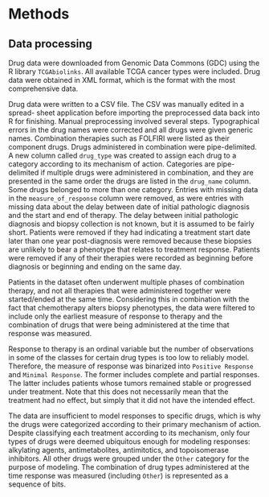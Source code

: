 # Methods

## Data processing

Drug data were downloaded from Genomic Data Commons (GDC) using the R library
`TCGAbiolinks`. All available TCGA cancer types were included. Drug data were
obtained in XML format, which is the format with the most comprehensive data.

Drug data were written to a CSV file. The CSV was manually edited in a spread-
sheet application before importing the preprocessed data back into R for
finishing. Manual preprocessing involved several steps. Typographical errors 
in the drug names were corrected and all drugs were given generic names. 
Combination therapies such as FOLFIRI were listed as their component drugs.
Drugs administered in combination were pipe-delimited. A new column called 
`drug_type` was created to assign each drug to a category according to its
mechanism of action. Categories are pipe-delimited if multiple drugs were
administered in combination, and they are presented in the same order the
drugs are listed in the `drug_name` column. Some drugs belonged to more than
one category. Entries with missing data in the `measure_of_response` column
were removed, as were entries with missing data about the delay between date of
initial pathologic diagnosis and the start and end of therapy. The delay
between initial pathologic diagnosis and biopsy collection is not known, but it
is assumed to be fairly short. Patients were removed if they had indicating a
treatment start date later than one year post-diagnosis were removed because 
these biopsies are unlikely to bear a phenotype that relates to treatment
response. Patients were removed if any of their therapies were recorded as
beginning before diagnosis or beginning and ending on the same day.

Patients in the dataset often underwent multiple phases of combination therapy,
and not all therapies that were administered together were started/ended at the
same time. Considering this in combination with the fact that chemotherapy
alters biopsy phenotypes, the data were filtered to include only the earliest
measure of response to therapy and the combination of drugs that were being
administered at the time that response was measured. 

Response to therapy is an ordinal variable but the number of observations in
some of the classes for certain drug types is too low to reliably model.
Therefore, the measure of response was binarized into `Positive Response` and
`Minimal Response`. The former includes complete and partial responses. The
latter includes patients whose tumors remained stable or progressed under 
treatment. Note that this does not necessarily mean that the treatment had no
effect, but simply that it did not have the intended effect.

The data are insufficient to model responses to specific drugs, which is why the
drugs were categorized according to their primary mechanism of action. Despite
classifying each treatment according to its mechanism, only four types of drugs
were deemed ubiquitous enough for modeling responses: alkylating agents,
antimetabolites, antimitotics, and topoisomerase inhibitors. All other drugs
were grouped under the `Other` category for the purpose of modeling. The
combination of drug types administered at the time response was measured
(including `Other`) is represented as a sequence of bits.
